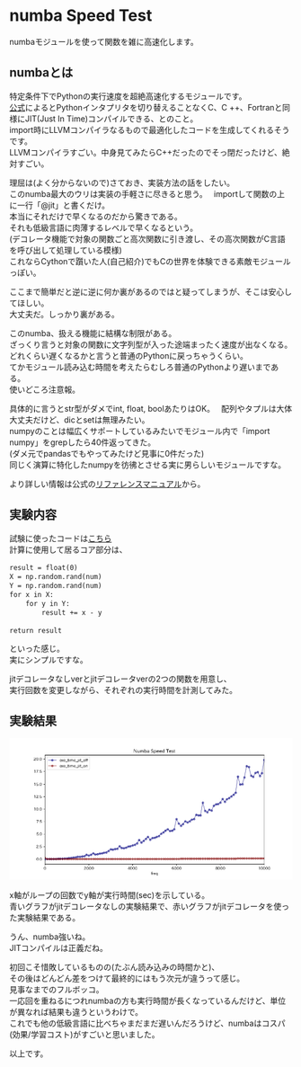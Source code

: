 # numba Speed Test  
numbaモジュールを使って関数を雑に高速化します。  
## numbaとは  
特定条件下でPythonの実行速度を超絶高速化するモジュールです。  
[公式](https://numba.pydata.org/)によるとPythonインタプリタを切り替えることなくC、C ++、Fortranと同様にJIT(Just In Time)コンパイルできる、とのこと。  
import時にLLVMコンパイラなるもので最適化したコードを生成してくれるそうです。  
LLVMコンパイラすごい。中身見てみたらC++だったのでそっ閉だったけど、絶対すごい。  

理屈は(よく分からないので)さておき、実装方法の話をしたい。  
このnumba最大のウリは実装の手軽さに尽きると思う。  
importして関数の上に一行「@jit」と書くだけ。  
本当にそれだけで早くなるのだから驚きである。  
それも低級言語に肉薄するレベルで早くなるという。  
(デコレータ機能で対象の関数ごと高次関数に引き渡し、その高次関数がC言語を呼び出して処理している模様)  
これならCythonで躓いた人(自己紹介)でもCの世界を体験できる素敵モジュールっぽい。   
  
ここまで簡単だと逆に逆に何か裏があるのではと疑ってしまうが、そこは安心してほしい。  
大丈夫だ。しっかり裏がある。  

このnumba、扱える機能に結構な制限がある。  
ざっくり言うと対象の関数に文字列型が入った途端まったく速度が出なくなる。  
どれくらい遅くなるかと言うと普通のPythonに戻っちゃうくらい。  
てかモジュール読み込む時間を考えたらむしろ普通のPythonより遅いまである。   
使いどころ注意報。  
  
具体的に言うとstr型がダメでint, float, boolあたりはOK。  
配列やタプルは大体大丈夫だけど、dicとsetは無理みたい。  
numpyのことは幅広くサポートしているみたいでモジュール内で「import numpy」をgrepしたら40件返ってきた。  
(ダメ元でpandasでもやってみたけど見事に0件だった)  
同じく演算に特化したnumpyを彷彿とさせる実に男らしいモジュールですな。  
  
より詳しい情報は公式の[リファレンスマニュアル](http://numba.pydata.org/numba-doc/0.37.0/reference/index.html)から。  

## 実験内容
試験に使ったコードは[こちら](https://github.com/tomboy-jp/numba_speed_test/blob/master/numba_test.py)  
計算に使用して居るコア部分は、  
```
result = float(0)
X = np.random.rand(num)
Y = np.random.rand(num)
for x in X:
    for y in Y:
        result += x - y

return result
```
といった感じ。  
実にシンプルですな。  

jitデコレータなしverとjitデコレータverの2つの関数を用意し、  
実行回数を変更しながら、それぞれの実行時間を計測してみた。  

## 実験結果

![実行結果](https://raw.githubusercontent.com/tomboy-jp/numba_speed_test/master/result/result.png "実行結果")

x軸がループの回数でy軸が実行時間(sec)を示している。  
青いグラフがjitデコレータなしの実験結果で、赤いグラフがjitデコレータを使った実験結果である。  

うん、numba強いね。  
JITコンパイルは正義だね。  

初回こそ惜敗しているものの(たぶん読み込みの時間かと)、  
その後はどんどん差をつけて最終的にはもう次元が違うって感じ。  
見事なまでのフルボッコ。  
一応回を重ねるにつれnumbaの方も実行時間が長くなっているんだけど、単位が異なれば結果も違うというわけで。  
これでも他の低級言語に比べちゃまだまだ遅いんだろうけど、numbaはコスパ(効果/学習コスト)がすごいと思いました。  

以上です。
